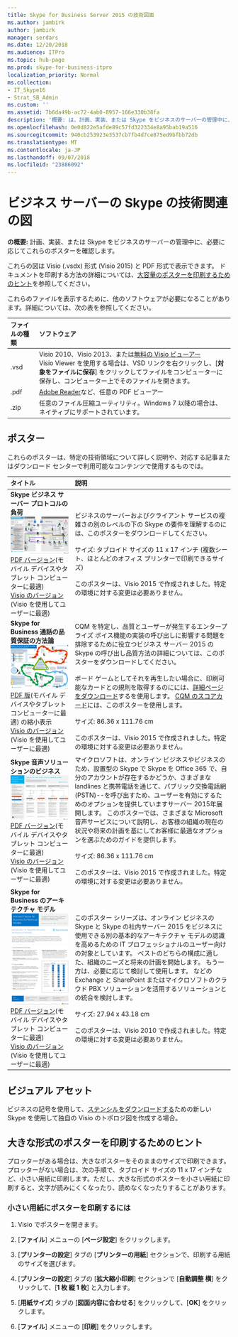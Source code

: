 ```yaml
---
title: Skype for Business Server 2015 の技術図面
ms.author: jambirk
author: jambirk
manager: serdars
ms.date: 12/20/2018
ms.audience: ITPro
ms.topic: hub-page
ms.prod: skype-for-business-itpro
localization_priority: Normal
ms.collection:
- IT_Skype16
- Strat_SB_Admin
ms.custom: ''
ms.assetid: 7b6da49b-ac72-4ab0-8957-166e330b38fa
description: '概要: は、計画、実装、または Skype をビジネスのサーバーの管理中に、必要に応じてこれらのポスターを確認します。'
ms.openlocfilehash: 0e0d822e5afde89c57fd322334e8a95bab19a516
ms.sourcegitcommit: 940cb253923e3537cb7fb4d7ce875ed9bfbb72db
ms.translationtype: MT
ms.contentlocale: ja-JP
ms.lasthandoff: 09/07/2018
ms.locfileid: "23886092"
---
```

# <a name="technical-diagrams-for-skype-for-business-server"></a>ビジネス サーバーの Skype の技術関連の図 

**の概要:** 計画、実装、または Skype をビジネスのサーバーの管理中に、必要に応じてこれらのポスターを確認します。
  
これらの図は Visio (.vsdx) 形式 (Visio 2015) と PDF 形式で表示できます。 ドキュメントを印刷する方法の詳細については、[大容量のポスターを印刷するためのヒント](technical-diagrams.md#tips)を参照してください。
  
これらのファイルを表示するために、他のソフトウェアが必要になることがあります。詳細については、次の表を参照してください。
  
|ファイルの種類|ソフトウェア|
|:--- |:--- |
|.vsd  <br/> |Visio 2010、Visio 2013、または[無料の Visio ビューアー](https://go.microsoft.com/fwlink/p/?LinkId=393676) <br/> Visio Viewer を使用する場合は、VSD リンクを右クリックし、[**対象をファイルに保存**] をクリックしてファイルをコンピューターに保存し、コンピューター上でそのファイルを開きます。  <br/> |
|.pdf  <br/> |[Adobe Reader](https://go.microsoft.com/fwlink/p/?LinkId=393675)など、任意の PDF ビューアー <br/> |
|.zip  <br/> |任意のファイル圧縮ユーティリティ。Windows 7 以降の場合は、ネイティブにサポートされています。  <br/> |
   
## <a name="posters"></a>ポスター

これらのポスターは、特定の技術領域について詳しく説明や、対応する記事またはダウンロード センターで利用可能なコンテンツで使用するものでは。 
  
|**タイトル**|**説明**|
|:-----|:-----|
|**Skype ビジネス サーバー プロトコルの負荷** <br/>![SfB のプロトコル負荷のポスター](media/0dccf933-eab3-4793-a8a4-4f6b9b0b4fa0.png)<br/>[PDF バージョン](https://go.microsoft.com/fwlink/p/?LinkId=550989)(モバイル デバイスやタブレット コンピューターに最適) <br/> [Visio のバージョン](https://go.microsoft.com/fwlink/p/?LinkId=550991)(Visio を使用してユーザーに最適) <br/> |ビジネスのサーバーおよびクライアント サービスの複雑さの別のレベルの下の Skype の要件を理解するのには、このポスターをダウンロードしてください。<br/>  <br/> サイズ: タブロイド サイズの 11 x 17 インチ (複数シート、ほとんどのオフィス プリンターで印刷できるサイズ)  <br/> <br/> このポスターは、Visio 2015 で作成されました。特定の環境に対する変更は必要ありません。  <br/> |
|**Skype for Business 通話の品質保証の方法論** <br/> ![CQM ポスターの](media/69d33707-8dc4-446a-8d72-0a77be59a64a.png)[PDF 版](https://go.microsoft.com/fwlink/p/?LinkId=617899)(モバイル デバイスやタブレット コンピューターに最適) の縮小表示 <br/> [Visio のバージョン](https://go.microsoft.com/fwlink/p/?LinkId=617900)(Visio を使用してユーザーに最適) <br/> |CQM を特定し、品質とユーザーが発生するエンタープライズ ボイス機能の実装の呼び出しに影響する問題を排除するために役立つビジネス サーバー 2015 の Skype の呼び出し品質方法の詳細については、このポスターをダウンロードしてください。  <br/> <br/> ボード ゲームとしてそれを再生したい場合に、印刷可能なカードとの規則を取得するのにには、[詳細ページをダウンロード](https://go.microsoft.com/fwlink/p/?LinkId=617898)するを使用します。 [CQM のスコアカード](https://go.microsoft.com/fwlink/p/?LinkId=617904)には、このポスターを使用します。  <br/><br/> サイズ: 86.36 x 111.76 cm  <br/> <br/> このポスターは、Visio 2015 で作成されました。特定の環境に対する変更は必要ありません。<br/> |
|**Skype 音声ソリューションのビジネス** <br/> ![音声ソリューションの計画ポスターのサムネイル](media/1d3371f3-d554-4d6b-ac4f-a927bbe50b26.png) <br/> [PDF バージョン](https://go.microsoft.com/fwlink/?linkid=869123)(モバイル デバイスやタブレット コンピューターに最適) <br/> [Visio のバージョン](https://go.microsoft.com/fwlink/?linkid=869124)(Visio を使用してユーザーに最適) <br/> |マイクロソフトは、オンライン ビジネスやビジネスのため、設置型の Skype で Skype を Office 365 で、自分のアカウントが存在するかどうか、さまざまな landlines と携帯電話を通じて、パブリック交換電話網 (PSTN)--を呼び出すため、ユーザーを有効にするためのオプションを提供していますサーバー 2015年展開します。 このポスターでは、さまざまな Microsoft 音声サービスについて説明し、お客様の組織の現在の状況や将来の計画を基にしてお客様に最適なオプションを選ぶためのガイドを提供します。 <br/> <br/> サイズ: 86.36 x 111.76 cm  <br/><br/> このポスターは、Visio 2015 で作成されました。特定の環境に対する変更は必要ありません。  <br/> |
|**Skype for Business のアーキテクチャ モデル** <br/> ![Skype for Business のアーキテクチャ モデルのサムネイル](media/0734153f-af7b-4cf3-b095-96bdd1de3fb0.png) <br/> [PDF バージョン](https://go.microsoft.com/fwlink/?linkid=869125)(モバイル デバイスやタブレット コンピューターに最適) <br/> [Visio のバージョン](https://go.microsoft.com/fwlink/?linkid=869126)(Visio を使用してユーザーに最適) <br/> |このポスター シリーズは、オンライン ビジネスの Skype と Skype の社内サーバー 2015 をビジネスに使用できる別の基本的なアーキテクチャ モデルの認識を高めるための IT プロフェッショナルのユーザー向けの対象としています。 ベストのどちらの構成に適した、組織のニーズと将来の計画を開始します。 もう一方は、必要に応じて検討して使用します。 などの Exchange と SharePoint またはマイクロソフトのクラウド PBX ソリューションを活用するソリューションとの統合を検討します。  <br/><br/> サイズ: 27.94 x 43.18 cm  <br/><br/> このポスターは、Visio 2010 で作成されました。特定の環境に対する変更は必要ありません。  <br/> |
   
## <a name="visual-assets"></a>ビジュアル アセット

ビジネスの記号を使用して、[ステンシルをダウンロードする](https://go.microsoft.com/fwlink/p/?LinkId=550985)ための新しい Skype を使用して独自の Visio のトポロジ図を作成する場合。
  
## <a name="tips-for-printing-large-format-posters"></a>大きな形式のポスターを印刷するためのヒント
<a name="tips"> </a>

プロッターがある場合は、大きなポスターをそのままのサイズで印刷できます。プロッターがない場合は、次の手順で、タブロイド サイズの 11 x 17 インチなど、小さい用紙に印刷します。ただし、大きな形式のポスターを小さい用紙に印刷すると、文字が読みにくくなったり、読めなくなったりすることがあります。
  
### <a name="print-posters-on-smaller-paper"></a>小さい用紙にポスターを印刷するには

1. Visio でポスターを開きます。
    
2. [**ファイル**] メニューの [**ページ設定**] をクリックします。
    
3. [**プリンターの設定**] タブの [**プリンターの用紙**] セクションで、印刷する用紙のサイズを選びます。
    
4. [**プリンターの設定**] タブの [**拡大縮小印刷**] セクションで [**自動調整 横**] をクリックして、[**1 枚 縦 1 枚**] と入力します。
    
5. [**用紙サイズ**] タブの [**図面内容に合わせる**] をクリックして、[**OK**] をクリックします。 
    
6. [**ファイル**] メニューの [**印刷**] をクリックします。 
    


